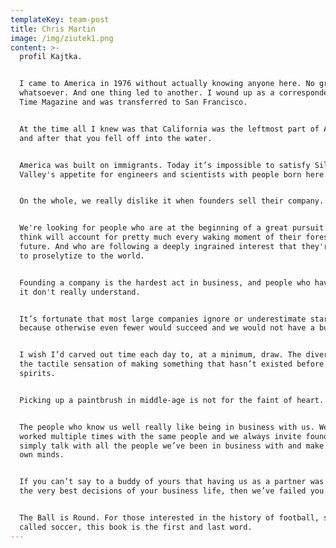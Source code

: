 ```yaml
---
templateKey: team-post
title: Chris Martin
image: /img/ziutek1.png
content: >-
  profil Kajtka.


  I came to America in 1976 without actually knowing anyone here. No grand plan
  whatsoever. And one thing led to another. I wound up as a correspondent for
  Time Magazine and was transferred to San Francisco.


  At the time all I knew was that California was the leftmost part of America,
  and after that you fell off into the water.


  America was built on immigrants. Today it’s impossible to satisfy Silicon
  Valley's appetite for engineers and scientists with people born here.


  On the whole, we really dislike it when founders sell their company.


  We're looking for people who are at the beginning of a great pursuit that they
  think will account for pretty much every waking moment of their foreseeable
  future. And who are following a deeply ingrained interest that they're ready
  to proselytize to the world.


  Founding a company is the hardest act in business, and people who haven't done
  it don't really understand.


  It’s fortunate that most large companies ignore or underestimate startups
  because otherwise even fewer would succeed and we would not have a business.


  I wish I’d carved out time each day to, at a minimum, draw. The diversion and
  the tactile sensation of making something that hasn’t existed before buoys the
  spirits.


  Picking up a paintbrush in middle-age is not for the faint of heart.


  The people who know us well really like being in business with us. We’ve
  worked multiple times with the same people and we always invite founders to
  simply talk with all the people we’ve been in business with and make up their
  own minds.


  If you can’t say to a buddy of yours that having us as a partner was one of
  the very best decisions of your business life, then we’ve failed you.


  The Ball is Round. For those interested in the history of football, sometimes
  called soccer, this book is the first and last word.
---
```


